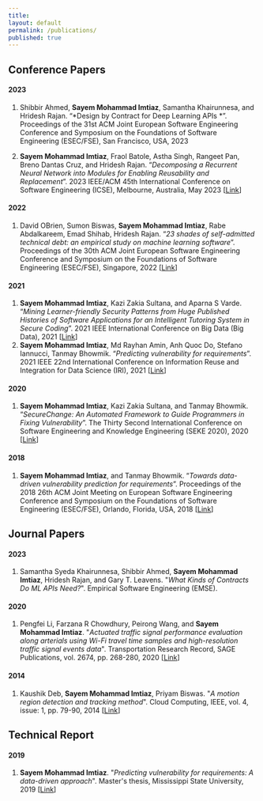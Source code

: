 ```yaml
---
title:
layout: default
permalink: /publications/
published: true
---
```


## Conference Papers

#### 2023
1. Shibbir Ahmed, **Sayem Mohammad Imtiaz**, Samantha Khairunnesa, and Hridesh Rajan. “*Design by Contract for Deep Learning APIs
*”. Proceedings of the 31st ACM Joint European Software Engineering Conference and Symposium on the Foundations of Software Engineering (ESEC/FSE), San Francisco, USA, 2023

2. **Sayem Mohammad Imtiaz**, Fraol Batole, Astha Singh, Rangeet Pan, Breno Dantas Cruz, and Hridesh Rajan. “*Decomposing a Recurrent Neural Network into Modules for Enabling Reusability and Replacement*”. 2023 IEEE/ACM 45th International Conference on Software Engineering (ICSE), Melbourne, Australia, May 2023 [[Link](https://arxiv.org/abs/2212.05970)]

#### 2022
1. David OBrien, Sumon Biswas, **Sayem Mohammad Imtiaz**, Rabe Abdalkareem, Emad Shihab, Hridesh Rajan. “*23 shades of self-admitted technical debt: an empirical study on machine learning software*”. Proceedings of the 30th ACM Joint European Software Engineering Conference and Symposium on the Foundations of Software Engineering (ESEC/FSE), Singapore, 2022 [[Link](https://dl.acm.org/doi/abs/10.1145/3540250.3549088)]

#### 2021
1. **Sayem Mohammad Imtiaz**, Kazi Zakia Sultana, and Aparna S Varde. “*Mining Learner-friendly Security Patterns from Huge Published Histories of Software Applications for an Intelligent Tutoring System in Secure Coding*”. 2021 IEEE International Conference on Big Data (Big Data), 2021 [[Link](https://ieeexplore.ieee.org/abstract/document/9671757/)]
2. **Sayem Mohammad Imtiaz**, Md Rayhan Amin, Anh Quoc Do, Stefano Iannucci, Tanmay Bhowmik. “*Predicting vulnerability for requirements*”. 2021 IEEE 22nd International Conference on Information Reuse and Integration for Data Science (IRI), 2021 [[Link](https://d1wqtxts1xzle7.cloudfront.net/76499112/paper132-libre.pdf?1639659060=&response-content-disposition=inline%3B+filename%3DSecureChange_An_Automated_Framework_to_G.pdf&Expires=1686847283&Signature=AxuCoCiD7MnQ6PCbJ57MCyHYodix2pY063T2DcnPBft9X3VBQQfNFhFkXWQcqEnnLQst6iIZnYnLX~KfJgTaWCsWKc0~1Sd2xJMq5J~ITeVqkfaEGnCUfSwG4f1Pm65ZkaBo8-2cr~CgRynprn5TO8a~LAnMKFRCf3S3L2LUFJ-yi7UoTc~E2auVAPmKUVdYvkm-SnGIOrIwG0ohuVZeCIeZBvYFub0vyioxFMYJS4DOEzv2YPNAWKyUexeJTCbey3BV85Y~onFsXZUu3xVXbrrjRBtxAtrDktYCSNFBlRZfjH~4asoPjAcSlPHvptE4Fye0lmesCjPyy70ak7jdnw__&Key-Pair-Id=APKAJLOHF5GGSLRBV4ZA)]


#### 2020
1. **Sayem Mohammad Imtiaz**, Kazi Zakia Sultana, and Tanmay Bhowmik. “*SecureChange: An Automated Framework to Guide Programmers in Fixing Vulnerability*”. The Thirty Second International Conference on Software Engineering and Knowledge Engineering (SEKE 2020), 2020 [[Link](https://ieeexplore.ieee.org/abstract/document/9671757/)]

#### 2018
1. **Sayem Mohammad Imtiaz**, and Tanmay Bhowmik. “*Towards data-driven vulnerability prediction for requirements*”. Proceedings of the 2018 26th ACM Joint Meeting on European Software Engineering Conference and Symposium on the Foundations of Software Engineering (ESEC/FSE), Orlando, Florida, USA, 2018 [[Link](https://dl.acm.org/doi/abs/10.1145/3236024.3264836)]
## Journal Papers

#### 2023
1. Samantha Syeda Khairunnesa, Shibbir Ahmed, **Sayem Mohammad Imtiaz**, Hridesh Rajan, and Gary T. Leavens. "*What Kinds of Contracts Do ML APIs Need?*". Empirical Software Engineering (EMSE).


#### 2020
1. Pengfei Li, Farzana R Chowdhury, Peirong Wang, and **Sayem Mohammad Imtiaz**. "*Actuated traffic signal performance evaluation along arterials using Wi-Fi travel time samples and high-resolution traffic signal events data*". Transportation Research Record, SAGE Publications, vol. 2674, pp. 268-280, 2020 [[Link](https://journals.sagepub.com/doi/pdf/10.1177/0361198120918869?casa_token=eBwZTgQQvgMAAAAA:t6Qjq2L0mQh6n8Le85UTWoqcttaR9kbD0mgP-CYaF5jUkj3EwQKZOq-WqHnZqxyuVCgWVuXp13Xc)]


#### 2014
1. Kaushik Deb, **Sayem Mohammad Imtiaz**, Priyam Biswas. "*A motion region detection and tracking method*". Cloud Computing, IEEE, vol. 4, issue: 1, pp. 79-90, 2014 [[Link](https://www.dbpia.co.kr/Journal/articleDetail?nodeId=NODE02464906)]



## Technical Report

#### 2019
1. **Sayem Mohammad Imtiaz**. "*Predicting vulnerability for requirements: A data-driven approach*". Master's thesis, Mississippi State University, 2019 [[Link](https://www.proquest.com/openview/cc64e63540c39f33f42d5ebd2d6f7bdb/1?pq-origsite=gscholar&cbl=18750&diss=y)]

